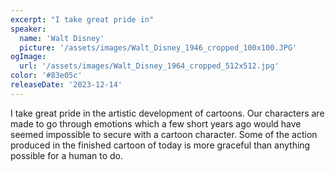 ```yaml
---
excerpt: "I take great pride in"
speaker:
  name: 'Walt Disney'
  picture: '/assets/images/Walt_Disney_1946_cropped_100x100.JPG'
ogImage:
  url: '/assets/images/Walt_Disney_1964_cropped_512x512.jpg'
color: '#83e05c'
releaseDate: '2023-12-14'
---
```

I take great pride in the artistic development of cartoons. Our characters are made to go through emotions which a few short years ago would have seemed impossible to secure with a cartoon character. Some of the action produced in the finished cartoon of today is more graceful than anything possible for a human to do.

